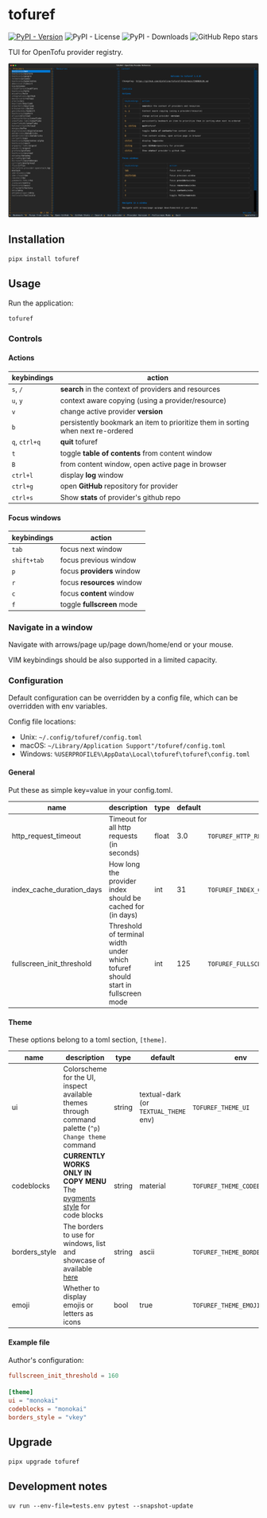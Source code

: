 # tofuref

[![PyPI - Version](https://img.shields.io/pypi/v/tofuref)](https://pypi.org/project/tofuref/)
![PyPI - License](https://img.shields.io/pypi/l/tofuref)
![PyPI - Downloads](https://img.shields.io/pypi/dm/tofuref)
![GitHub Repo stars](https://img.shields.io/github/stars/DJetelina/tofuref?style=flat&logo=github)

TUI for OpenTofu provider registry.

![Screenshot](https://github.com/djetelina/tofuref/blob/main/tests/__snapshots__/test_snapshots/test_welcome.svg?raw=true)

## Installation

```bash
pipx install tofuref
```

## Usage

Run the application:

```bash
tofuref
```

### Controls

#### Actions

| keybindings   | action                                                                           |
|---------------|----------------------------------------------------------------------------------|
| `s`, `/`      | **search** in the context of providers and resources                             |
| `u`, `y`      | context aware copying (using a provider/resource)                                |
| `v`           | change active provider **version**                                               |
| `b`           | persistently bookmark an item to prioritize them in sorting when next re-ordered |
| `q`, `ctrl+q` | **quit** tofuref                                                                 |
| `t`           | toggle **table of contents** from content window                                 |
| `B`           | from content window, open active page in browser                                 |
| `ctrl+l`      | display **log** window                                                           |
| `ctrl+g`      | open **GitHub** repository for provider                                          |
| `ctrl+s`      | Show **stats** of provider's github repo                                         |

#### Focus windows

| keybindings | action                     |
|-------------|----------------------------|
| `tab`       | focus next window          |
| `shift+tab` | focus previous window      |
| `p`         | focus **providers** window |
| `r`         | focus **resources** window |
| `c`         | focus **content** window   |
| `f`         | toggle **fullscreen** mode |

### Navigate in a window

Navigate with arrows/page up/page down/home/end or your mouse.

VIM keybindings should be also supported in a limited capacity.

### Configuration

Default configuration can be overridden by a config file,
which can be overridden with env variables.

Config file locations:

* Unix: `~/.config/tofuref/config.toml`
* macOS: `~/Library/Application Support"/tofuref/config.toml`
* Windows: `%USERPROFILE%\AppData\Local\tofuref\tofuref\config.toml`

#### General

Put these as simple key=value in your config.toml.

| name                      | description                                                                     | type  | default | env                                 |
|---------------------------|---------------------------------------------------------------------------------|-------|---------|-------------------------------------|
| http_request_timeout      | Timeout for all http requests (in seconds)                                      | float | 3.0     | `TOFUREF_HTTP_REQUEST_TIMEOUT`      |
| index_cache_duration_days | How long the provider index should be cached for (in days)                      | int   | 31      | `TOFUREF_INDEX_CACHE_DURATION_DAYS` |
| fullscreen_init_threshold | Threshold of terminal width under which tofuref should start in fullscreen mode | int   | 125     | `TOFUREF_FULLSCREEN_INIT_THRESHOLD` |

#### Theme

These options belong to a toml section, `[theme]`.

| name          | description                                                                                                                          | type   | default                               | env                           |
|---------------|--------------------------------------------------------------------------------------------------------------------------------------|--------|---------------------------------------|-------------------------------|
| ui            | Colorscheme for the UI, inspect available themes through command palette (`^p`) `Change theme` command                               | string | textual-dark (or `TEXTUAL_THEME` env) | `TOFUREF_THEME_UI`            |
| codeblocks    | **CURRENTLY WORKS ONLY IN COPY MENU** The [pygments style](https://pygments.org/styles/) for code blocks                             | string | material                              | `TOFUREF_THEME_CODEBLOCKS`    |
| borders_style | The borders to use for windows, list and showcase of available [here](https://textual.textualize.io/styles/border/#all-border-types) | string | ascii                                 | `TOFUREF_THEME_BORDERS_STYLE` |
| emoji         | Whether to display emojis or letters as icons                                                                                        | bool   | true                                  | `TOFUREF_THEME_EMOJI`         |

#### Example file

Author's configuration:

```toml
fullscreen_init_threshold = 160

[theme]
ui = "monokai"
codeblocks = "monokai"
borders_style = "vkey"
```

## Upgrade

```bash
pipx upgrade tofuref
```

## Development notes

`uv run --env-file=tests.env pytest --snapshot-update`
